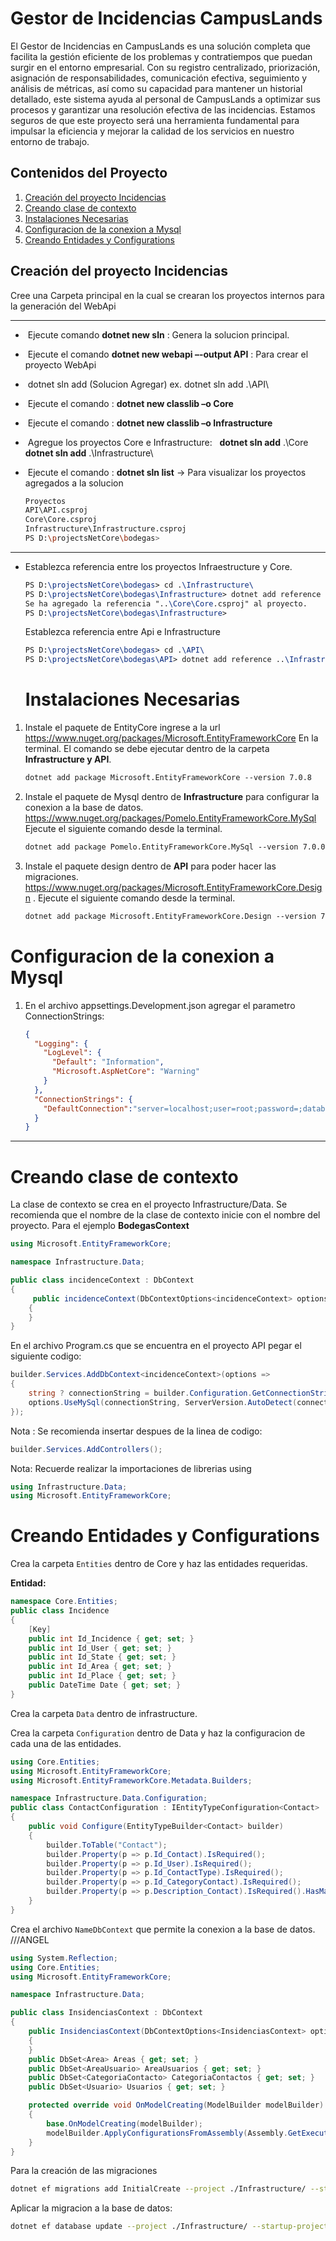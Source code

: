 # Gestor de Incidencias CampusLands

El Gestor de Incidencias en CampusLands es una solución completa que facilita la gestión eficiente de los problemas y contratiempos que puedan surgir en el entorno empresarial. Con su registro centralizado, priorización, asignación de responsabilidades, comunicación efectiva, seguimiento y análisis de métricas, así como su capacidad para mantener un historial detallado, este sistema ayuda al personal de CampusLands a optimizar sus procesos y garantizar una resolución efectiva de las incidencias. Estamos seguros de que este proyecto será una herramienta fundamental para impulsar la eficiencia y mejorar la calidad de los servicios en nuestro entorno de trabajo.

## Contenidos del Proyecto

1. [Creación del proyecto Incidencias](#creación-del-proyecto-incidencias)
2. [Creando clase de contexto](#creando-clase-de-contexto)
3. [Instalaciones Necesarias](#instalaciones-necesarias)
4. [Configuracion de la conexion a Mysql](#configuracion-de-la-conexion-a-mysql)
5. [Creando Entidades y Configurations](#creando-entidades-y-configurations)

## Creación del proyecto Incidencias

   Cree una Carpeta principal en la cual se crearan los proyectos internos para la generación del WebApi

------

- ​       Ejecute comando **dotnet new sln** : Genera la solucion principal.

- ​       Ejecute el comando **dotnet new webapi –-output API** : Para crear el proyecto WebApi
- ​       dotnet sln add (Solucion Agregar) ex. dotnet sln add .\API\

- ​       Ejecute el comando : **dotnet new classlib –o Core**
- ​       Ejecute el comando : **dotnet new classlib –o Infrastructure**

- ​       Agregue los proyectos Core e Infrastructure:
    ​    ​    **dotnet sln add** .\Core\
    ​    ​    **dotnet sln add** .\Infrastructure\
    
- ​      Ejecute el comando : **dotnet sln list** -> Para visualizar los proyectos agregados a la solucion

  ```bash
  Proyectos    
  API\API.csproj
  Core\Core.csproj
  Infrastructure\Infrastructure.csproj
  PS D:\projectsNetCore\bodegas>
  ```

------

- Establezca referencia entre los proyectos Infraestructure y Core.

  ```tex
  PS D:\projectsNetCore\bodegas> cd .\Infrastructure\
  PS D:\projectsNetCore\bodegas\Infrastructure> dotnet add reference ..\Core\
  Se ha agregado la referencia "..\Core\Core.csproj" al proyecto.
  PS D:\projectsNetCore\bodegas\Infrastructure>
  ```

  Establezca referencia entre Api e Infrastructure

  ```tex
  PS D:\projectsNetCore\bodegas> cd .\API\
  PS D:\projectsNetCore\bodegas\API> dotnet add reference ..\Infrastructure\
  ```
  
  # Instalaciones Necesarias

1. Instale el paquete de EntityCore ingrese a la url https://www.nuget.org/packages/Microsoft.EntityFrameworkCore En la terminal. El comando se debe ejecutar dentro de la carpeta **Infrastructure y API**.


   ```tex
   dotnet add package Microsoft.EntityFrameworkCore --version 7.0.8
   ```

3. Instale el paquete de Mysql dentro de **Infrastructure** para configurar la conexion a la base de datos. https://www.nuget.org/packages/Pomelo.EntityFrameworkCore.MySql Ejecute el siguiente comando desde la terminal.

   ```tex
   dotnet add package Pomelo.EntityFrameworkCore.MySql --version 7.0.0
   ```
 
4. Instale el paquete design dentro de **API** para poder hacer las migraciones. https://www.nuget.org/packages/Microsoft.EntityFrameworkCore.Design . Ejecute el siguiente comando desde la terminal.
   ```tex
   dotnet add package Microsoft.EntityFrameworkCore.Design --version 7.0.9
   ```
# Configuracion de la conexion a Mysql

1. En el archivo appsettings.Development.json agregar el parametro ConnectionStrings:

   ```json
   {
     "Logging": {
       "LogLevel": {
         "Default": "Information",
         "Microsoft.AspNetCore": "Warning"
       }
     },
     "ConnectionStrings": {
       "DefaultConnection":"server=localhost;user=root;password=;database=incidence"
     }
   }
   ```

   

------

# Creando clase de contexto

La clase de contexto se crea en el proyecto Infrastructure/Data. Se recomienda que el nombre de la clase de contexto inicie con el nombre del proyecto. Para el ejemplo **BodegasContext**

```c#
using Microsoft.EntityFrameworkCore;

namespace Infrastructure.Data;

public class incidenceContext : DbContext
{
     public incidenceContext(DbContextOptions<incidenceContext> options) : base(options)
    {
    }       
}
```

En el archivo Program.cs que se encuentra en el proyecto API pegar el siguiente codigo:

```c#
builder.Services.AddDbContext<incidenceContext>(options =>
{
    string ? connectionString = builder.Configuration.GetConnectionString("DefaultConnection");
    options.UseMySql(connectionString, ServerVersion.AutoDetect(connectionString));
});
```

Nota : Se recomienda insertar despues de la linea de codigo:

```c#
builder.Services.AddControllers();
```

Nota: Recuerde realizar la importaciones de librerias using

```c#
using Infrastructure.Data;
using Microsoft.EntityFrameworkCore;
```

# Creando Entidades y Configurations

Crea la carpeta ``Entities`` dentro de Core y haz las entidades requeridas.

**Entidad:** 

```c#
namespace Core.Entities;
public class Incidence
{
    [Key]
    public int Id_Incidence { get; set; }
    public int Id_User { get; set; }
    public int Id_State { get; set; }
    public int Id_Area { get; set; }
    public int Id_Place { get; set; }
    public DateTime Date { get; set; }
}
```

 ​Crea la carpeta ``Data`` dentro de infrastructure.
 
 Crea la carpeta ``Configuration`` dentro de Data y haz la configuracion de cada una de las entidades.

```c#
using Core.Entities;
using Microsoft.EntityFrameworkCore;
using Microsoft.EntityFrameworkCore.Metadata.Builders;

namespace Infrastructure.Data.Configuration;
public class ContactConfiguration : IEntityTypeConfiguration<Contact>
{
    public void Configure(EntityTypeBuilder<Contact> builder)
    {
        builder.ToTable("Contact");
        builder.Property(p => p.Id_Contact).IsRequired();
        builder.Property(p => p.Id_User).IsRequired();
        builder.Property(p => p.Id_ContactType).IsRequired();
        builder.Property(p => p.Id_CategoryContact).IsRequired();
        builder.Property(p => p.Description_Contact).IsRequired().HasMaxLength(100);
    }
}
```
  
Crea el archivo ``NameDbContext`` que permite la conexion a la base de datos. ///ANGEL

```c#
using System.Reflection;
using Core.Entities;
using Microsoft.EntityFrameworkCore;

namespace Infrastructure.Data;

public class InsidenciasContext : DbContext
{
    public InsidenciasContext(DbContextOptions<InsidenciasContext> options) : base(options)
    {
    }
    public DbSet<Area> Areas { get; set; }
    public DbSet<AreaUsuario> AreaUsuarios { get; set; }
    public DbSet<CategoriaContacto> CategoriaContactos { get; set; }
    public DbSet<Usuario> Usuarios { get; set; }

    protected override void OnModelCreating(ModelBuilder modelBuilder)
    {
        base.OnModelCreating(modelBuilder);
        modelBuilder.ApplyConfigurationsFromAssembly(Assembly.GetExecutingAssembly());
    }
}
```

Para la creación de las migraciones

```bash
dotnet ef migrations add InitialCreate --project ./Infrastructure/ --startup-project ./API/ --output-dir ./Data/Migrations
```
Aplicar la migracion a la base de datos:

```bash
dotnet ef database update --project ./Infrastructure/ --startup-project ./API/  
```